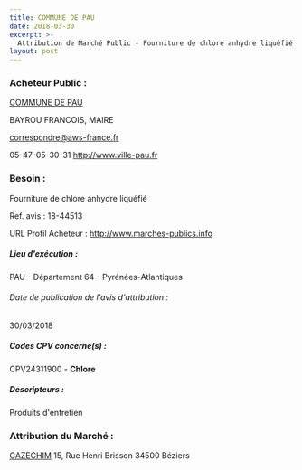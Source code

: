 ```yaml
---
title: COMMUNE DE PAU
date: 2018-03-30
excerpt: >-
  Attribution de Marché Public - Fourniture de chlore anhydre liquéfié
layout: post
---
```


### Acheteur Public : 
<a href="/acheteur-135/siren-216404459"> COMMUNE DE PAU</a><br/>

BAYROU FRANCOIS, MAIRE

correspondre@aws-france.fr

05-47-05-30-31
http://www.ville-pau.fr
### Besoin :

Fourniture de chlore anhydre liquéfié

Ref. avis : 18-44513

URL Profil Acheteur : http://www.marches-publics.info

##### Lieu d'exécution :

PAU - Département 64 - Pyrénées-Atlantiques

###### Date de publication de l'avis d'attribution : 
30/03/2018

##### Codes CPV concerné(s) :
CPV24311900 - **Chlore** <br/>

##### Descripteurs :
Produits d'entretien <br/>

### Attribution du Marché :
<a href="/entreprise-572/siren-542920087"> GAZECHIM</a>    15, Rue Henri Brisson 34500 Béziers <br/>
